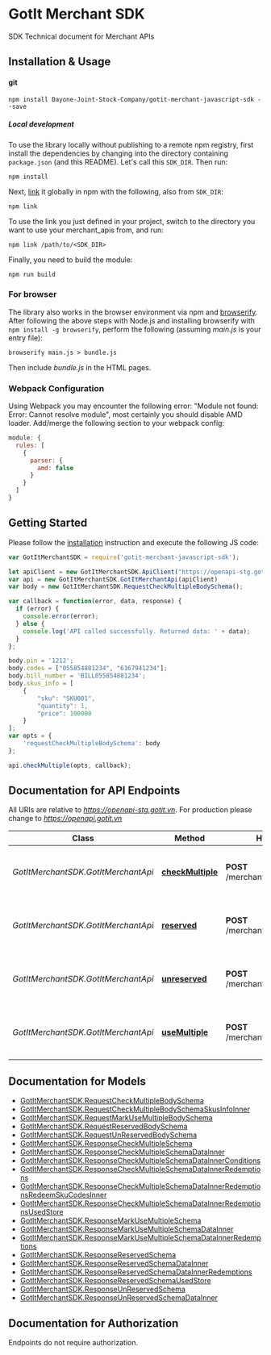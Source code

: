# GotIt Merchant SDK
SDK Technical document for Merchant APIs

## Installation & Usage
#### git

```shell
npm install Dayone-Joint-Stock-Company/gotit-merchant-javascript-sdk --save
```

##### Local development

To use the library locally without publishing to a remote npm registry, first install the dependencies by changing into the directory containing `package.json` (and this README). Let's call this `SDK_DIR`. Then run:

```shell
npm install
```

Next, [link](https://docs.npmjs.com/cli/link) it globally in npm with the following, also from `SDK_DIR`:

```shell
npm link
```

To use the link you just defined in your project, switch to the directory you want to use your merchant_apis from, and run:

```shell
npm link /path/to/<SDK_DIR>
```

Finally, you need to build the module:

```shell
npm run build
```

### For browser

The library also works in the browser environment via npm and [browserify](http://browserify.org/). After following
the above steps with Node.js and installing browserify with `npm install -g browserify`,
perform the following (assuming *main.js* is your entry file):

```shell
browserify main.js > bundle.js
```

Then include *bundle.js* in the HTML pages.

### Webpack Configuration

Using Webpack you may encounter the following error: "Module not found: Error:
Cannot resolve module", most certainly you should disable AMD loader. Add/merge
the following section to your webpack config:

```javascript
module: {
  rules: [
    {
      parser: {
        amd: false
      }
    }
  ]
}
```

## Getting Started

Please follow the [installation](#installation) instruction and execute the following JS code:

```javascript
var GotItMerchantSDK = require('gotit-merchant-javascript-sdk');

let apiClient = new GotItMerchantSDK.ApiClient("https://openapi-stg.gotit.vn");
var api = new GotItMerchantSDK.GotItMerchantApi(apiClient)
var body = new GotItMerchantSDK.RequestCheckMultipleBodySchema();

var callback = function(error, data, response) {
  if (error) {
    console.error(error);
  } else {
    console.log('API called successfully. Returned data: ' + data);
  }
};

body.pin = '1212';
body.codes = ["055854881234", "6167941234"];
body.bill_number = 'BILL055854881234';
body.skus_info = [
    {
        "sku": "SKU001",
        "quantity": 1,
        "price": 100000
    }
];
var opts = {
    'requestCheckMultipleBodySchema': body
};

api.checkMultiple(opts, callback);

```

## Documentation for API Endpoints

All URIs are relative to *https://openapi-stg.gotit.vn*. For production please change to *https://openapi.gotit.vn*

Class | Method | HTTP request | Description
------------ | ------------- | ------------- | -------------
*GotItMerchantSDK.GotItMerchantApi* | [**checkMultiple**](docs/GotItMerchantApi.md#checkMultiple) | **POST** /merchant/v6.0/checkmultiple | Check multiple vouchers are valid or not
*GotItMerchantSDK.GotItMerchantApi* | [**reserved**](docs/GotItMerchantApi.md#reserved) | **POST** /merchant/v6.0/reserved | Reserved multiple vouchers for a fixed bill number.
*GotItMerchantSDK.GotItMerchantApi* | [**unreserved**](docs/GotItMerchantApi.md#unreserved) | **POST** /merchant/v6.0/unreserved | Reserved multiple vouchers for a fixed bill number.
*GotItMerchantSDK.GotItMerchantApi* | [**useMultiple**](docs/GotItMerchantApi.md#useMultiple) | **POST** /merchant/v6.0/usemultiple | Reserved multiple vouchers for a fixed bill number.


## Documentation for Models

- [GotItMerchantSDK.RequestCheckMultipleBodySchema](docs/RequestCheckMultipleBodySchema.md)
- [GotItMerchantSDK.RequestCheckMultipleBodySchemaSkusInfoInner](docs/RequestCheckMultipleBodySchemaSkusInfoInner.md)
- [GotItMerchantSDK.RequestMarkUseMultipleBodySchema](docs/RequestMarkUseMultipleBodySchema.md)
- [GotItMerchantSDK.RequestReservedBodySchema](docs/RequestReservedBodySchema.md)
- [GotItMerchantSDK.RequestUnReservedBodySchema](docs/RequestUnReservedBodySchema.md)
- [GotItMerchantSDK.ResponseCheckMultipleSchema](docs/ResponseCheckMultipleSchema.md)
- [GotItMerchantSDK.ResponseCheckMultipleSchemaDataInner](docs/ResponseCheckMultipleSchemaDataInner.md)
- [GotItMerchantSDK.ResponseCheckMultipleSchemaDataInnerConditions](docs/ResponseCheckMultipleSchemaDataInnerConditions.md)
- [GotItMerchantSDK.ResponseCheckMultipleSchemaDataInnerRedemptions](docs/ResponseCheckMultipleSchemaDataInnerRedemptions.md)
- [GotItMerchantSDK.ResponseCheckMultipleSchemaDataInnerRedemptionsRedeemSkuCodesInner](docs/ResponseCheckMultipleSchemaDataInnerRedemptionsRedeemSkuCodesInner.md)
- [GotItMerchantSDK.ResponseCheckMultipleSchemaDataInnerRedemptionsUsedStore](docs/ResponseCheckMultipleSchemaDataInnerRedemptionsUsedStore.md)
- [GotItMerchantSDK.ResponseMarkUseMultipleSchema](docs/ResponseMarkUseMultipleSchema.md)
- [GotItMerchantSDK.ResponseMarkUseMultipleSchemaDataInner](docs/ResponseMarkUseMultipleSchemaDataInner.md)
- [GotItMerchantSDK.ResponseMarkUseMultipleSchemaDataInnerRedemptions](docs/ResponseMarkUseMultipleSchemaDataInnerRedemptions.md)
- [GotItMerchantSDK.ResponseReservedSchema](docs/ResponseReservedSchema.md)
- [GotItMerchantSDK.ResponseReservedSchemaDataInner](docs/ResponseReservedSchemaDataInner.md)
- [GotItMerchantSDK.ResponseReservedSchemaDataInnerRedemptions](docs/ResponseReservedSchemaDataInnerRedemptions.md)
- [GotItMerchantSDK.ResponseReservedSchemaUsedStore](docs/ResponseReservedSchemaUsedStore.md)
- [GotItMerchantSDK.ResponseUnReservedSchema](docs/ResponseUnReservedSchema.md)
- [GotItMerchantSDK.ResponseUnReservedSchemaDataInner](docs/ResponseUnReservedSchemaDataInner.md)


## Documentation for Authorization

Endpoints do not require authorization.